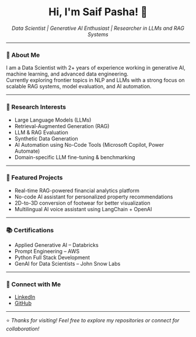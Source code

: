 <h1 align="center">Hi, I'm Saif Pasha! 👋</h1>

<p align="center">
  <em>Data Scientist | Generative AI Enthusiast | Researcher in LLMs and RAG Systems</em>
</p>

---

### 🔬 About Me

I am a Data Scientist with 2+ years of experience working in generative AI, machine learning, and advanced data engineering.  
Currently exploring frontier topics in NLP and LLMs with a strong focus on scalable RAG systems, model evaluation, and AI automation.

---

### 🧠 Research Interests

- Large Language Models (LLMs)
- Retrieval-Augmented Generation (RAG)
- LLM & RAG Evaluation
- Synthetic Data Generation
- AI Automation using No-Code Tools (Microsoft Copilot, Power Automate)
- Domain-specific LLM fine-tuning & benchmarking

---

### 📌 Featured Projects

- Real-time RAG-powered financial analytics platform
- No-code AI assistant for personalized property recommendations
- 2D-to-3D conversion of footwear for better visualization
- Multilingual AI voice assistant using LangChain + OpenAI

---

### 📚 Certifications

- Applied Generative AI – Databricks
- Prompt Engineering – AWS
- Python Full Stack Development
- GenAI for Data Scientists – John Snow Labs

---

### 🔗 Connect with Me

- [LinkedIn](https://www.linkedin.com/in/saif-pasha-59643b197)
- [GitHub](https://github.com/saifpasha)

---

⭐️ *Thanks for visiting! Feel free to explore my repositories or connect for collaboration!*
